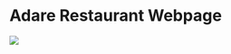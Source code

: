 # Adare Restaurant Webpage 

<img src = "https://img.shields.io/badge/HTML5-E34F26?style=for-the-badge&logo=html5&logoColor=white"/>

